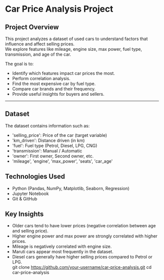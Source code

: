 # Car Price Analysis Project

## Project Overview
This project analyzes a dataset of used cars to understand factors that influence and affect selling prices.  
We explore features like mileage, engine size, max power, fuel type, transmission, and age of the car.  

The goal is to:
- Identify which features impact car prices the most.
- Perform correlation analysis.
- Find the most expensive car by fuel type.
- Compare car brands and their frequency.
- Provide useful insights for buyers and sellers.

---

## Dataset
The dataset contains information such as:
- 'selling_price': Price of the car (target variable)  
- 'km_driven': Distance driven (in km)  
- 'fuel': Fuel type (Petrol, Diesel, LPG, CNG)  
- 'transmission': Manual / Automatic  
- 'owner': First owner, Second owner, etc.  
- 'mileage', 'engine', 'max_power', 'seats', 'car_age'


## Technologies Used
- Python (Pandas, NumPy, Matplotlib, Seaborn, Regression)
- Jupyter Notebook
- Git & GitHub

## Key Insights
- Older cars tend to have lower prices (negative correlation between age and selling price).  
- Higher engine power and max power are strongly correlated with higher prices.  
- Mileage is negatively correlated with engine size.  
- Maruti cars appear most frequently in the dataset.  
- Diesel cars generally have higher selling prices compared to Petrol or LPG.  
   git clone https://github.com/your-username/car-price-analysis.git
   cd car-price-analysis
